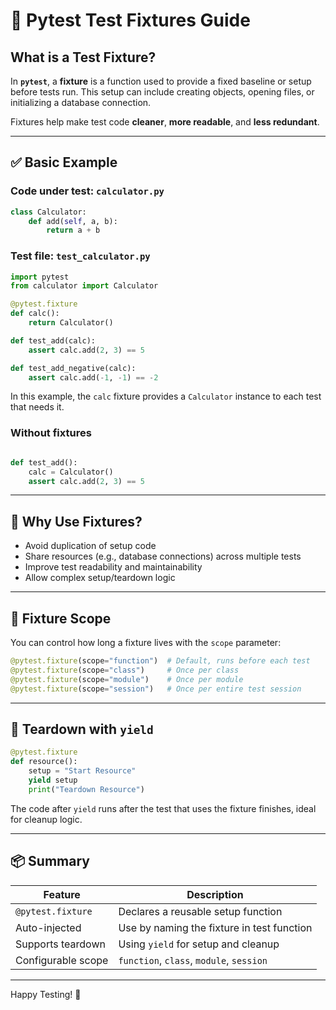 
# 🧪 Pytest Test Fixtures Guide

## What is a Test Fixture?

In **`pytest`**, a **fixture** is a function used to provide a fixed baseline or setup before tests run. This setup can include creating objects, opening files, or initializing a database connection.

Fixtures help make test code **cleaner**, **more readable**, and **less redundant**.

---

## ✅ Basic Example

### Code under test: `calculator.py`

```python
class Calculator:
    def add(self, a, b):
        return a + b
```

### Test file: `test_calculator.py`

```python
import pytest
from calculator import Calculator

@pytest.fixture
def calc():
    return Calculator()

def test_add(calc):
    assert calc.add(2, 3) == 5

def test_add_negative(calc):
    assert calc.add(-1, -1) == -2
```

In this example, the `calc` fixture provides a `Calculator` instance to each test that needs it.

### Without fixtures

```python

def test_add():
    calc = Calculator()
    assert calc.add(2, 3) == 5

```

---

## 🧠 Why Use Fixtures?

- Avoid duplication of setup code
- Share resources (e.g., database connections) across multiple tests
- Improve test readability and maintainability
- Allow complex setup/teardown logic

---

## 🔁 Fixture Scope

You can control how long a fixture lives with the `scope` parameter:

```python
@pytest.fixture(scope="function")  # Default, runs before each test
@pytest.fixture(scope="class")     # Once per class
@pytest.fixture(scope="module")    # Once per module
@pytest.fixture(scope="session")   # Once per entire test session
```

---

## 🔧 Teardown with `yield`

```python
@pytest.fixture
def resource():
    setup = "Start Resource"
    yield setup
    print("Teardown Resource")
```

The code after `yield` runs after the test that uses the fixture finishes, ideal for cleanup logic.

---

## 📦 Summary

| Feature            | Description                                |
|--------------------|--------------------------------------------|
| `@pytest.fixture`  | Declares a reusable setup function          |
| Auto-injected      | Use by naming the fixture in test function |
| Supports teardown  | Using `yield` for setup and cleanup        |
| Configurable scope | `function`, `class`, `module`, `session`   |

---

Happy Testing! 🧪
